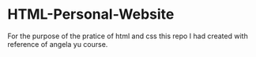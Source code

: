 # HTML-Personal-Website
For the purpose of the pratice of html and css this repo I had created with reference of angela yu course.
